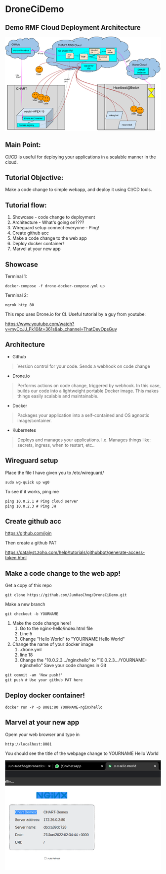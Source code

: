 # DroneCiDemo


## Demo RMF Cloud Deployment Architecture
![Alt text](RMF%20cluster%20architecture.png)

## Main Point: 

CI/CD is useful for deploying your applications in a scalable manner in the cloud. 

## Tutorial Objective: 

Make a code change to simple webapp, and deploy it using CI/CD tools. 

## Tutorial flow: 

1. Showcase - code change to deployment 
2. Architecture - What's going on????
3. Wireguard setup connect everyone - Ping!
4. Create github acc 
5. Make a code change to the web app  
6. Deploy docker container! 
7. Marvel at your new app 

## Showcase
Terminal 1:
```
docker-compose -f drone-docker-compose.yml up
```
Terminal 2:
```
ngrok http 80
```
This repo uses Drone.io for CI. Useful tutorial by a guy from youtube:

https://www.youtube.com/watch?v=myCcJJ_Fk10&t=361s&ab_channel=ThatDevOpsGuy

## Architecture
* Github 
> Version control for your code. Sends a webhook on code change
* Drone.io
> Performs actions on code change, triggered by webhook. In this case, builds our code into a lightweight portable Docker image. This makes things easily scalable and maintainable.
*  Docker
> Packages your application into a self-contained and OS agnostic image/container. 
* Kubernetes
> Deploys and manages your applications. I.e. Manages things like: secrets, ingress, when to restart, etc.. 
## Wireguard setup
Place the file I have given you to /etc/wireguard/
```
sudo wg-quick up wg0
```
To see if it works, ping me
```
ping 10.0.2.1 # Ping cloud server
ping 10.0.2.3 # Ping JH
```
## Create github acc 
https://github.com/join

Then create a github PAT

https://catalyst.zoho.com/help/tutorials/githubbot/generate-access-token.html
## Make a code change to the web app!
Get a copy of this repo
```
git clone https://github.com/JunHaoChng/DroneCiDemo.git
```
Make a new branch
```
git checkout -b YOURNAME
```
1. Make the code change here!
    1. Go to the nginx-hello/index.html file
    2. Line 5
    3. Change "Hello World" to "YOURNAME Hello World"
2. Change the name of your docker image
    1. .drone.yml 
    1. line 18
    2. Change the "10.0.2.3.../nginxhello" to "10.0.2.3.../YOURNAME-nginxhello" 
Save your code changes in Git
```
git commit -am 'New push!'
git push # Use your github PAT here
```
## Deploy docker container! 
```
docker run -P -p 8081:80 YOURNAME-nginxhello
```
## Marvel at your new app 
Opem your web browser and type in
```
http://localhost:8081
```
You should see the title of the webpage change to YOURNAME Hello World

![Alt text](nginx-helloworld.png)

<!-- Commands
ngrok http 80



 -->
 <!-- 
docker-compose -f drone-docker-compose.yml up -d

https://github.com/localtunnel/localtunnel
Dependency:
  NodeJs: 14.17.4
  https://www.digitalocean.com/community/tutorials/how-to-install-node-js-on-ubuntu-20-04
    Use the PPA method

lt --port 80 --subdomain heartbeatbedokbuildfarm --print-requests
ngrok http --subdomain=heartbeatbedokbuildfarm 80

openssl rand -hex 16

curl -s YOURIPADDRESS:PORT | grep title.*title

curl http://localhost:5000/v2/_catalog

docker run -P -p 8081:80 nginxdemos/hello

https://ce5e-103-252-200-229.ap.ngrok.io/hook

## CD

```
curl -LO https://get.helm.sh/helm-v3.4.0-linux-amd64.tar.gz

```

## CHANGE HERE

DRONE_SERVER_PROXY_HOST
    <title>Test Out Hello World</title>
drone.yml -->